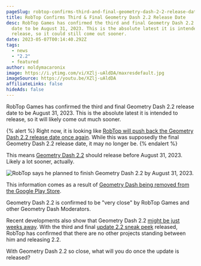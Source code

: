 ```yaml
---
pageSlug: robtop-confirms-third-and-final-geometry-dash-2-2-release-date
title: RobTop Confirms Third & Final Geometry Dash 2.2 Release Date
desc: RobTop Games has confirmed the third and final Geometry Dash 2.2 release
  date to be August 31, 2023. This is the absolute latest it is intended to
  release, so it could still come out sooner.
date: 2023-05-07T00:14:40.292Z
tags:
  - news
  - "2.2"
  - featured
author: moldymacaronix
image: https://i.ytimg.com/vi/XZlj-uAldDA/maxresdefault.jpg
imageSource: https://youtu.be/XZlj-uAldDA
affiliateLinks: false
hideAds: false
---
```

RobTop Games has confirmed the third and final Geometry Dash 2.2 release date to be August 31, 2023. This is the absolute latest it is intended to release, so it will likely come out much sooner.

{% alert %}
Right now, it is looking like [RobTop will push back the Geometry Dash 2.2 release date once again](/posts/geometry-dash-2-2-release-date-may-be-pushed-back-again/). While this was supposedly the final Geometry Dash 2.2 release date, it may no longer be.
{% endalert %}

This means [Geometry Dash 2.2](/categories/2.2/) should release before August 31, 2023. Likely a lot sooner, actually.

![RobTop says he planned to finish Geometry Dash 2.2 by August 31, 2023.](https://media.discordapp.net/attachments/392087938239954950/1104561614021206147/image.png?width=1018&height=181)

This information comes as a result of [Geometry Dash being removed from the Google Play Store](/posts/geometry-dash-moderator-says-2-2-is-right-around-the-corner/).

Geometry Dash 2.2 is confirmed to be "very close" by RobTop Games and other Geometry Dash Moderators.

Recent developments also show that Geometry Dash 2.2 [might be just weeks away](/posts/final-geometry-dash-2-2-sneak-peek-released-by-robtop-games/). With the third and final [update 2.2 sneak peek](/posts/watch-all-geometry-dash-2-2-sneak-peeks-full-videos/) released, RobTop has confirmed that there are no other projects standing between him and releasing 2.2.

With Geometry Dash 2.2 so close, what will you do once the update is released?